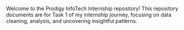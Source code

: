 Welcome to the Prodigy InfoTech Internship repository! This repository documents are for Task 1 of my internship journey, focusing on data cleaning, analysis, and uncovering insightful patterns.
